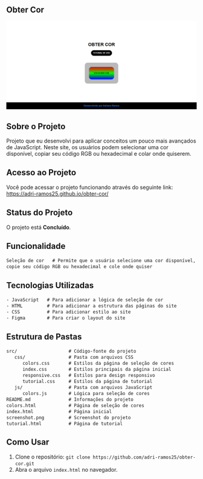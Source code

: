 ## Obter Cor

![Imagens do projeto](https://github.com/adri-ramos25/obter-cor/raw/main/src/images/screenshot.png)



## Sobre o Projeto

Projeto que eu desenvolvi para aplicar conceitos um pouco mais avançados de JavaScript. Neste site, os usuários podem selecionar uma cor disponível, copiar seu código RGB ou hexadecimal e colar onde quiserem.



## Acesso ao Projeto

Você pode acessar o projeto funcionando através do seguinte link: https://adri-ramos25.github.io/obter-cor/


## Status do Projeto

O projeto está **Concluído**.



## Funcionalidade

```plaintext
Seleção de cor   # Permite que o usuário selecione uma cor disponível, copie seu código RGB ou hexadecimal e cole onde quiser
```



## Tecnologias Utilizadas

```plaintext
- JavaScript   # Para adicionar a lógica de seleção de cor
- HTML         # Para adicionar a estrutura das páginas do site
- CSS          # Para adicionar estilo ao site
- Figma        # Para criar o layout do site
```



## Estrutura de Pastas

```plaintext
src/                   # Código-fonte do projeto
   css/                # Pasta com arquivos CSS
      colors.css       # Estilos da página de seleção de cores
      index.css        # Estilos principais da página inicial
      responsive.css   # Estilos para design responsivo
      tutorial.css     # Estilos da página de tutorial
   js/                 # Pasta com arquivos JavaScript
      colors.js        # Lógica para seleção de cores
README.md              # Informações do projeto
colors.html            # Página de seleção de cores
index.html             # Página inicial
screenshot.png         # Screenshot do projeto
tutorial.html          # Página de tutorial
```



## Como Usar

1. Clone o repositório: `git clone https://github.com/adri-ramos25/obter-cor.git`
2. Abra o arquivo `index.html` no navegador.
